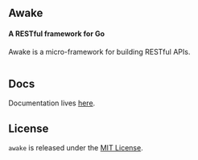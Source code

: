 ## Awake

#### A RESTful framework for Go

Awake is a micro-framework for building RESTful APIs.

```go

```

## Docs

Documentation lives [here](http://godoc.org/github.com/subaklab/awake).

## License

`awake` is released under the [MIT License](http://opensource.org/licenses/MIT).
